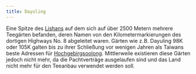 ```yaml
---
title: Dayuling
---
```

Eine Spitze des <a href="/glossar#lishan">Lishans</a> auf dem sich auf über 2500 Metern mehrere Teegärten befanden, deren Namen von den Kilometermarkierungen des dortigen Highways No. 8 abgeleitet waren. Gärten wie z.&hairsp;B. Dayuling 98K oder 105K galten bis zu ihrer Schließung vor wenigen Jahren als Taiwans beste Adressen für <a href="/glossar#gaoshan">Hochgebirgsoolong</a>. Mittlerweile existieren diese Gärten jedoch nicht mehr, da die Pachtverträge ausgelaufen sind und das Land nicht mehr für den Teeanbau verwendet werden soll.